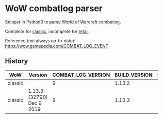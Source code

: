 # WoW combatlog parser

Snippet in Python3 to parse [World of Warcraft](http://worldofwarcraft.com) combatlog.

Complete for [classic](https://worldofwarcraft.com/fr-fr/wowclassic), incomplete for [retail](https://worldofwarcraft.com/battle-for-azeroth).

Reference (not always up-to-date): https://wow.gamepedia.com/COMBAT_LOG_EVENT

## History

| WoW     | Version                    | COMBAT_LOG_VERSION | BUILD_VERSION | PROJECT_ID | 
| ------- | -------------------------- | ------------------ | ------------- | ---------- | 
| classic |                            | 9 | 1.13.2 | 2 | 
| classic | 1.13.3 (32790) Dec  9 2019 | 9 | 1.13.3 | 2 | 
